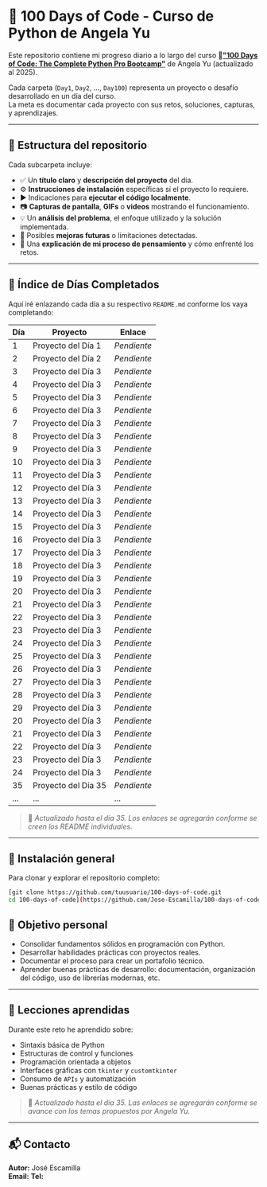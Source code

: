 # 🐍 100 Days of Code - Curso de Python de Angela Yu

Este repositorio contiene mi progreso diario a lo largo del curso 🔗[**"100 Days of Code: The Complete Python Pro Bootcamp"**](https://www.udemy.com/course/100-days-of-code/?srsltid=AfmBOoqXNp44AZo_nD8_QYPr7c2X3pqRs4ibJuQM2gFKR36XMr9y_pvI&couponCode=ST21MT30625G2) de Angela Yu (actualizado al 2025). 

Cada carpeta (`Day1`, `Day2`, ..., `Day100`) representa un proyecto o desafío desarrollado en un día del curso.  
La meta es documentar cada proyecto con sus retos, soluciones, capturas, y aprendizajes.

---

## 📁 Estructura del repositorio

Cada subcarpeta incluye:

- ✅ Un **título claro** y **descripción del proyecto** del día.
- ⚙️ **Instrucciones de instalación** específicas si el proyecto lo requiere.
- ▶️ Indicaciones para **ejecutar el código localmente**.
- 📷 **Capturas de pantalla**, **GIFs** o **videos** mostrando el funcionamiento.
- 💡 Un **análisis del problema**, el enfoque utilizado y la solución implementada.
- 🚀 Posibles **mejoras futuras** o limitaciones detectadas.
- 🧠 Una **explicación de mi proceso de pensamiento** y cómo enfrenté los retos.

---

## 📌 Índice de Días Completados

Aquí iré enlazando cada día a su respectivo `README.md` conforme los vaya completando:

| Día | Proyecto | Enlace |
|-----|----------|--------|
| 1   | Proyecto del Día 1 | _Pendiente_ |
| 2   | Proyecto del Día 2 | _Pendiente_ |
| 3   | Proyecto del Día 3 | _Pendiente_ |
| 4   | Proyecto del Día 3 | _Pendiente_ |
| 5   | Proyecto del Día 3 | _Pendiente_ |
| 6   | Proyecto del Día 3 | _Pendiente_ |
| 7   | Proyecto del Día 3 | _Pendiente_ |
| 8   | Proyecto del Día 3 | _Pendiente_ |
| 9   | Proyecto del Día 3 | _Pendiente_ |
| 10   | Proyecto del Día 3 | _Pendiente_ |
| 11   | Proyecto del Día 3 | _Pendiente_ |
| 12   | Proyecto del Día 3 | _Pendiente_ |
| 13   | Proyecto del Día 3 | _Pendiente_ |
| 14   | Proyecto del Día 3 | _Pendiente_ |
| 15   | Proyecto del Día 3 | _Pendiente_ |
| 16   | Proyecto del Día 3 | _Pendiente_ |
| 17   | Proyecto del Día 3 | _Pendiente_ |
| 18   | Proyecto del Día 3 | _Pendiente_ |
| 19   | Proyecto del Día 3 | _Pendiente_ |
| 20   | Proyecto del Día 3 | _Pendiente_ |
| 21   | Proyecto del Día 3 | _Pendiente_ |
| 22   | Proyecto del Día 3 | _Pendiente_ |
| 23   | Proyecto del Día 3 | _Pendiente_ |
| 24   | Proyecto del Día 3 | _Pendiente_ |
| 25   | Proyecto del Día 3 | _Pendiente_ |
| 26   | Proyecto del Día 3 | _Pendiente_ |
| 27   | Proyecto del Día 3 | _Pendiente_ |
| 28   | Proyecto del Día 3 | _Pendiente_ |
| 29   | Proyecto del Día 3 | _Pendiente_ |
| 20   | Proyecto del Día 3 | _Pendiente_ |
| 21   | Proyecto del Día 3 | _Pendiente_ |
| 22   | Proyecto del Día 3 | _Pendiente_ |
| 23   | Proyecto del Día 3 | _Pendiente_ |
| 24   | Proyecto del Día 3 | _Pendiente_ |
| 35  | Proyecto del Día 35 | _Pendiente_ |
| ... | ... | ... |

> 📌 *Actualizado hasta el día 35. Los enlaces se agregarán conforme se creen los README individuales.*

---
## 🔧 Instalación general

Para clonar y explorar el repositorio completo:

```bash
[git clone https://github.com/tuusuario/100-days-of-code.git
cd 100-days-of-code](https://github.com/Jose-Escamilla/100-days-of-code.git)
```
## 🌱 Objetivo personal

- Consolidar fundamentos sólidos en programación con Python.
- Desarrollar habilidades prácticas con proyectos reales.
- Documentar el proceso para crear un portafolio técnico.
- Aprender buenas prácticas de desarrollo: documentación, organización del código, uso de librerías modernas, etc.

---

## 🧠 Lecciones aprendidas

Durante este reto he aprendido sobre:

- Sintaxis básica de Python
- Estructuras de control y funciones
- Programación orientada a objetos
- Interfaces gráficas con `tkinter` y `customtkinter`
- Consumo de `APIs` y automatización
- Buenas prácticas y estilo de código


> 📌 *Actualizado hasta el día 35. Las enlaces se agregarán conforme se avance con los temas propuestos por Angela Yu.*

---

## 📬 Contacto

**Autor:** José Escamilla  
**Email:** 
**Tel:**
